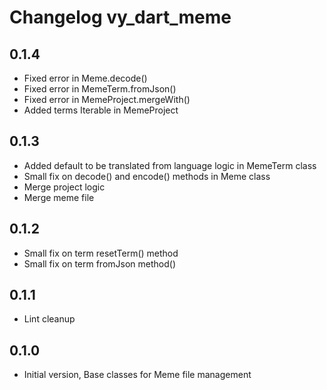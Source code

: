 # Changelog vy_dart_meme

## 0.1.4

- Fixed error in Meme.decode()
- Fixed error in MemeTerm.fromJson()
- Fixed error in MemeProject.mergeWith()
- Added terms Iterable in MemeProject

## 0.1.3

- Added default to be translated from language logic in MemeTerm class
- Small fix on decode() and encode() methods in Meme class
- Merge project logic
- Merge meme file

## 0.1.2

- Small fix on term resetTerm() method
- Small fix on term fromJson method()

## 0.1.1

- Lint cleanup

## 0.1.0

- Initial version, Base classes for Meme file management
